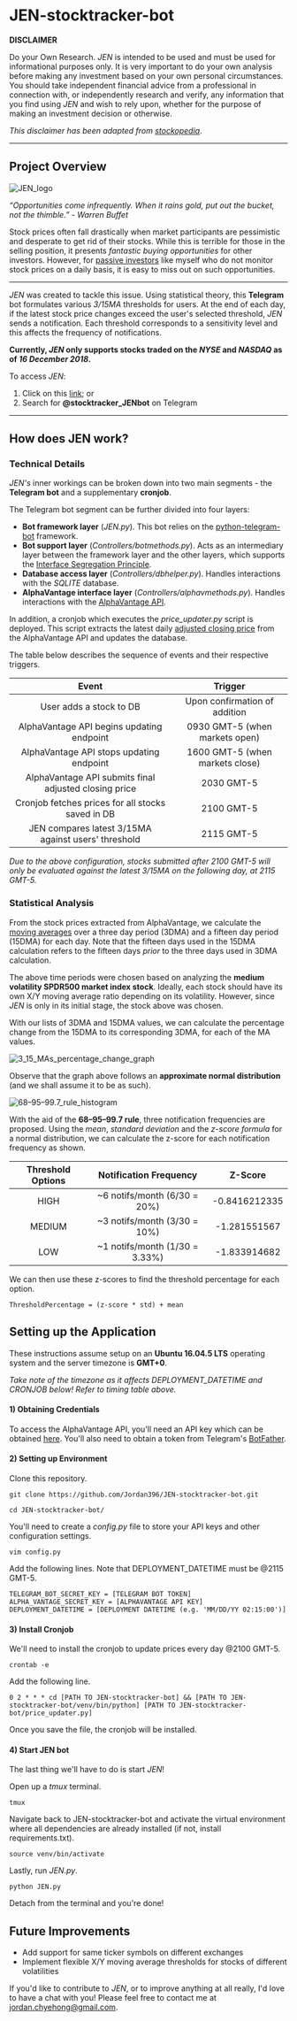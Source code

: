 # JEN-stocktracker-bot

**DISCLAIMER**

Do your Own Research. _JEN_ is intended to be used and must be used for informational purposes only. It is very important to do your own analysis before making any investment based on your own personal circumstances. You should take independent financial advice from a professional in connection with, or independently research and verify, any information that you find using _JEN_ and wish to rely upon, whether for the purpose of making an investment decision or otherwise.

_This disclaimer has been adapted from [stockopedia](https://www.stockopedia.com/page/disclaimer/)_.

---

## Project Overview

![JEN_logo](img/JEN.JPG?raw=true "JEN_logo")

*“Opportunities come infrequently. When it rains gold, put out the bucket, not the thimble.” - Warren Buffet*

Stock prices often fall drastically when market participants are pessimistic and desperate to get rid of their stocks. While this is terrible for those in the selling position, it presents _fantastic buying opportunities_ for other investors. However, for [passive investors](https://www.investopedia.com/terms/p/passiveinvesting.asp) like myself who do not monitor stock prices on a daily basis, it is easy to miss out on such opportunities.

---

_JEN_ was created to tackle this issue. Using statistical theory, this **Telegram** bot formulates various _3/15MA_ thresholds for users. At the end of each day, if the latest stock price changes exceed the user's selected threshold, _JEN_ sends a notification. Each threshold corresponds to a sensitivity level and this affects the frequency of notifications.

**Currently, _JEN_ only supports stocks traded on the _NYSE_ and _NASDAQ_ as of _16 December 2018_.** 

To access _JEN_: 
1. Click on this [link](t.me/stocktracker_JENbot); or 
2. Search for **@stocktracker_JENbot** on Telegram

---

## How does JEN work?
### Technical Details
_JEN's_ inner workings can be broken down into two main segments - the **Telegram bot** and a supplementary **cronjob**.

The Telegram bot segment can be further divided into four layers:
* **Bot framework layer** (_JEN.py_). This bot relies on the [python-telegram-bot](https://github.com/python-telegram-bot/python-telegram-bot) framework.
* **Bot support layer** (_Controllers/botmethods.py_). Acts as an intermediary layer between the framework layer and the other layers, which supports the [Interface Segregation Principle](https://en.wikipedia.org/wiki/Interface_segregation_principle).
* **Database access layer** (_Controllers/dbhelper.py_). Handles interactions with the _SQLITE_ database.
* **AlphaVantage interface layer** (_Controllers/alphavmethods.py_). Handles interactions with the [AlphaVantage API](https://www.alphavantage.co/).

In addition, a cronjob which executes the *price_updater.py* script is deployed. This script extracts the latest daily [adjusted closing price](https://www.investopedia.com/terms/a/adjusted_closing_price.asp) from the AlphaVantage API and updates the database.

The table below describes the sequence of events and their respective triggers.

| Event                                                     | Trigger                             |
|:---------------------------------------------------------:|:-----------------------------------:|
| User adds a stock to DB                                   | Upon confirmation of addition       |
| AlphaVantage API begins updating endpoint                 | 0930 GMT-5 (when markets open)      |
| AlphaVantage API stops updating endpoint                  | 1600 GMT-5 (when markets close)     |
| AlphaVantage API submits final adjusted closing price     | 2030 GMT-5                          |
| Cronjob fetches prices for all stocks saved in DB         | 2100 GMT-5                          |
| JEN compares latest 3/15MA against users' threshold       | 2115 GMT-5                          |

_Due to the above configuration, stocks submitted after 2100 GMT-5 will only be evaluated against the latest 3/15MA on the following day, at 2115 GMT-5._

### Statistical Analysis
From the stock prices extracted from AlphaVantage, we calculate the [moving averages](https://www.investopedia.com/terms/m/movingaverage.asp) over a three day period (3DMA) and a fifteen day period (15DMA) for each day. Note that the fifteen days used in the 15DMA calculation refers to the fifteen days _prior_ to the three days used in 3DMA calculation. 

The above time periods were chosen based on analyzing the **medium volatility SPDR500 market index stock**. Ideally, each stock should have its own X/Y moving average ratio depending on its volatility. However, since _JEN_ is only in its initial stage, the stock above was chosen. 

With our lists of 3DMA and 15DMA values, we can calculate the percentage change from the 15DMA to its corresponding 3DMA, for each of the MA values.

![3_15_MAs_percentage_change_graph](img/3_15_MAs_percentage_change_graph.JPG?raw=true "315MA_percentage_change_graph")

Observe that the graph above follows an **approximate normal distribution** (and we shall assume it to be as such). 

![68–95–99.7_rule_histogram](img/Empirical_rule_histogram.svg.png?raw=true "Empirical_rule_histogram")

With the aid of the **68–95–99.7 rule**, three notification frequencies are proposed. Using the *mean*, *standard deviation* and the *z-score formula* for a normal distribution, we can calculate the z-score for each notification frequency as shown.

| Threshold Options         | Notification Frequency        | Z-Score                             |
|:-------------------------:|:-----------------------------:|:-----------------------------------:|
| HIGH                      | ~6 notifs/month (6/30 = 20%)  | -0.8416212335                       |
| MEDIUM                    | ~3 notifs/month (3/30 = 10%)  | -1.281551567                        |
| LOW                       | ~1 notifs/month (1/30 = 3.33%)| -1.833914682                        |

We can then use these z-scores to find the threshold percentage for each option. 

`ThresholdPercentage = (z-score * std) + mean`

## Setting up the Application

These instructions assume setup on an **Ubuntu 16.04.5 LTS** operating system and the server timezone is **GMT+0**.

*Take note of the timezone as it affects DEPLOYMENT_DATETIME and CRONJOB below! Refer to timing table above.*

#### 1) Obtaining Credentials
To access the AlphaVantage API, you'll need an API key which can be obtained [here](https://www.alphavantage.co/support/#api-key).
You'll also need to obtain a token from Telegram's [BotFather](https://core.telegram.org/bots#6-botfather).

#### 2) Setting up Environment
Clone this repository.

`git clone https://github.com/Jordan396/JEN-stocktracker-bot.git`

`cd JEN-stocktracker-bot/`

You'll need to create a _config.py_ file to store your API keys and other configuration settings.

`vim config.py`

Add the following lines. Note that DEPLOYMENT_DATETIME must be @2115 GMT-5.
```
TELEGRAM_BOT_SECRET_KEY = [TELEGRAM BOT TOKEN]
ALPHA_VANTAGE_SECRET_KEY = [ALPHAVANTAGE API KEY]
DEPLOYMENT_DATETIME = [DEPLOYMENT DATETIME (e.g. 'MM/DD/YY 02:15:00')]
```

#### 3) Install Cronjob
We'll need to install the cronjob to update prices every day @2100 GMT-5.

`crontab -e`

Add the following line.

`0 2 * * * cd [PATH TO JEN-stocktracker-bot] && [PATH TO JEN-stocktracker-bot/venv/bin/python] [PATH TO JEN-stocktracker-bot/price_updater.py]`

Once you save the file, the cronjob will be installed.

#### 4) Start JEN bot
The last thing we'll have to do is start _JEN_!

Open up a _tmux_ terminal.

`tmux`

Navigate back to JEN-stocktracker-bot and activate the virtual environment where all dependencies are already installed (if not, install requirements.txt).

`source venv/bin/activate`

Lastly, run _JEN.py_.

`python JEN.py`

Detach from the terminal and you're done!

## Future Improvements
* Add support for same ticker symbols on different exchanges
* Implement flexible X/Y moving average thresholds for stocks of different volatilities

If you'd like to contribute to _JEN_, or to improve anything at all really, I'd love to have a chat with you! Please feel free to contact me at [jordan.chyehong@gmail.com](jordan.chyehong@gmail.com).